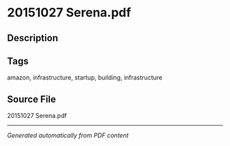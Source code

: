 # 20151027 Serena.pdf

## Description

## Tags
amazon, infrastructure, startup, building, infrastructure

## Source File
20151027 Serena.pdf

---
*Generated automatically from PDF content*
